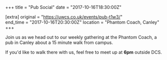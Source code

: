 +++
title = "Pub Social"
date = "2017-10-16T18:30:00Z"

[extra]
original = "https://uwcs.co.uk/events/pub-t1w3/"    
end_time = "2017-10-16T20:30:00Z"
location = "Phantom Coach, Canley"
+++

Join us as we head out to our weekly gathering at the Phantom Coach, a pub in Canley about a 15 minute walk from campus.

  

If you'd like to walk there with us, feel free to meet up at **6pm** outside DCS.

